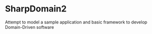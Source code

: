 # SharpDomain2
Attempt to model a sample application and basic framework to develop Domain-Driven software
